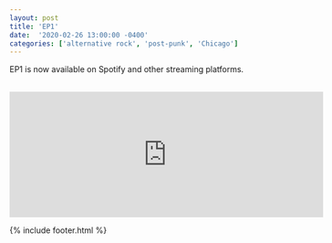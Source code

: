 ```yaml
---
layout: post
title: 'EP1' 
date:  '2020-02-26 13:00:00 -0400'
categories: ['alternative rock', 'post-punk', 'Chicago']
---
```


<p class="publish-three">
EP1 is now available on Spotify and other streaming platforms. 
</p>

<br>

<iframe class="spotify-ep1" src="https://open.spotify.com/embed/album/1aJ17xpmRXbWjiobCp3vKs" width="550px" height="220" frameborder="0" allowtransparency="true" allow="encrypted-media"></iframe>



{% include footer.html %}